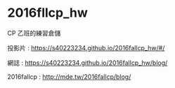 # 2016fllcp_hw

CP 乙班的練習倉儲

投影片 : https://s40223234.github.io/2016fallcp_hw/#/

網誌 : https://s40223234.github.io/2016fallcp_hw/blog/

2016fallcp : http://mde.tw/2016fallcp/blog/
